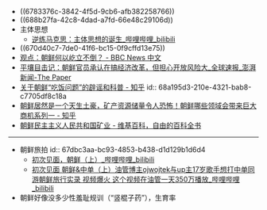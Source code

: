 - ((6783376c-3842-4f5d-9cb6-afb382258766))
- ((688b27fa-42c8-4dad-a7fd-66e48c29106d))
- 主体思想
	- [逆练马克思：主体思想的诞生_哔哩哔哩_bilibili](https://www.bilibili.com/video/BV1QW4y1A7mG)
- ((670d40c7-7de0-41f6-bc15-0f9cffd13e75))
- [观点：朝鲜何以屹立不倒？ - BBC News 中文](https://www.bbc.com/zhongwen/simp/world/2015/10/151016_why_nkorea_stand_firmly)
- [平壤目击记：朝鲜官员承认在搞经济改革，但担心开放风险大_全球速报_澎湃新闻-The Paper](https://www.thepaper.cn/newsDetail_forward_1385983)
- [关于朝鲜“吃饭问题”的辟谣和科普 - 知乎](https://zhuanlan.zhihu.com/p/405006354)
  id:: 68a195d3-210e-4321-bab8-c7705df8c18a
- [朝鲜居然是一个天生土豪，矿产资源储量令人恐怖！朝鲜哪些领域会带来巨大商机系列一 - 知乎](https://zhuanlan.zhihu.com/p/66597697)
- [朝鲜民主主义人民共和国矿业 - 维基百科，自由的百科全书](https://zh.wikipedia.org/wiki/%E6%9C%9D%E9%AE%AE%E6%B0%91%E4%B8%BB%E4%B8%BB%E7%BE%A9%E4%BA%BA%E6%B0%91%E5%85%B1%E5%92%8C%E5%9C%8B%E7%A4%A6%E6%A5%AD)
- ---
- 朝鲜旅拍
  id:: 67dbc3aa-bc93-4853-b438-d1d129b1d6d4
	- [初次见面，朝鲜（上）_哔哩哔哩_bilibili](https://www.bilibili.com/video/BV115QUYEEbY)
	- [初次见面 朝鲜&中单（上）油管博主ojwojtek与up主17岁歌手想打中单同游朝鲜旅行实录 视频爆火 这个视频在油管一天350万播放_哔哩哔哩_bilibili](https://www.bilibili.com/video/BV1a3QaYjEYw/)
- 朝鲜好像没多少性羞耻规训（“竖棍子药”），生育率